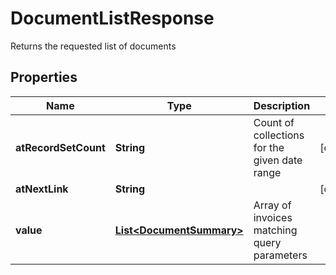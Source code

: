 

# DocumentListResponse

Returns the requested list of documents

## Properties

| Name | Type | Description | Notes |
|------------ | ------------- | ------------- | -------------|
|**atRecordSetCount** | **String** | Count of collections for the given date range |  [optional] |
|**atNextLink** | **String** |  |  [optional] |
|**value** | [**List&lt;DocumentSummary&gt;**](DocumentSummary.md) | Array of invoices matching query parameters |  |



